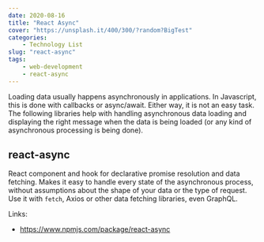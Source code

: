 ```yaml
---
date: 2020-08-16
title: "React Async"
cover: "https://unsplash.it/400/300/?random?BigTest"
categories: 
    - Technology List
slug: "react-async"
tags:
    - web-development
    - react-async
---
```


Loading data usually happens asynchronously in applications. In Javascript, this is done with callbacks or async/await. Either way, it is not an easy task. The following libraries help with handling asynchronous data loading and displaying the right message when the data is being loaded (or any kind of asynchronous processing is being done).



## react-async

React component and hook for declarative promise resolution and data fetching. Makes it easy to handle every state of the asynchronous process, without assumptions about the shape of your data or the type of request. Use it with `fetch`, Axios or other data fetching libraries, even GraphQL.

Links:

- https://www.npmjs.com/package/react-async